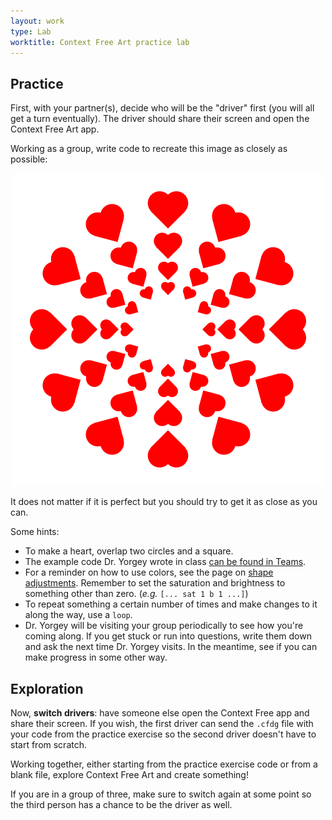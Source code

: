 ```yaml
---
layout: work
type: Lab
worktitle: Context Free Art practice lab
---
```


## Practice

First, with your partner(s), decide who will be the "driver" first
(you will all get a turn eventually).  The driver should share their
screen and open the Context Free Art app.

Working as a group, write code to recreate this image as
closely as possible:

<div style="text-align: center">
<img src="../assets/images/heartslab.png" />
</div>

It does not matter if it is perfect but you should try to get it as
close as you can.

Some hints:

* To make a heart, overlap two circles and a square.
* The example code Dr. Yorgey wrote in class [can be found in Teams](https://teams.microsoft.com/l/message/19:79022d165f104dff8dc3f2dc33a34f8c@thread.tacv2/1598897033276?tenantId=0cf6c18c-d0d2-4a3f-83d0-663d620a63d3&groupId=0fbacc55-c3c7-4d1c-983d-f4949a810a12&parentMessageId=1598893478292&teamName=TEC%3A%20Creativity%20(Section%201)&channelName=General&createdTime=1598897033276).
* For a reminder on how to use colors, see the page on [shape
  adjustments](https://github.com/MtnViewJohn/context-free/wiki/Shape-Adjustments).
  Remember to set the saturation and brightness to something other
  than zero. (*e.g.* `[... sat 1 b 1 ...]`)
* To repeat something a certain number of times and make changes to it
  along the way, use a `loop`.
* Dr. Yorgey will be visiting your group periodically to see how
  you're coming along.  If you get stuck or run into questions, write
  them down and ask the next time Dr. Yorgey visits.  In the meantime,
  see if you can make progress in some other way.

## Exploration

Now, **switch drivers**: have someone else open the Context Free app
and share their screen. If you wish, the first driver can send the
`.cfdg` file with your code from the practice exercise so the second
driver doesn't have to start from scratch.

Working together, either starting from the practice exercise code or
from a blank file, explore Context Free Art and create something!

If you are in a group of three, make sure to switch again at some
point so the third person has a chance to be the driver as well.
